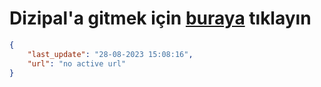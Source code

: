# Dizipal'a gitmek için [buraya](None) tıklayın
        
```json
{
    "last_update": "28-08-2023 15:08:16",
    "url": "no active url"
}
```